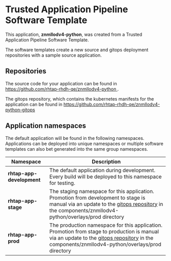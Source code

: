 # Trusted Application Pipeline Software Template

This application, **znmllodv4-python**, was created from a Trusted Application Pipeline Software Template.

The software templates create a new source and gitops deployment repositories with a sample source application. 

## Repositories

The source code for your application can be found in [https://github.com/rhtap-rhdh-qe/znmllodv4-python ](https://github.com/rhtap-rhdh-qe/znmllodv4-python ).
 
The gitops repository, which contains the kubernetes manifests for the application can be found in 
[https://github.com/rhtap-rhdh-qe/znmllodv4-python-gitops ](https://github.com/rhtap-rhdh-qe/znmllodv4-python-gitops ) 

## Application namespaces 

The default application will be found in the following namespaces. Applications can be deployed into unique namespaces or multiple software templates can also bet generated into the same group namespaces.  

|  Namespace   |  Description   |  
| -------- | -------- |   
| **rhtap-app-development** | The default application during development. Every build will be deployed to this namespace for testing. | 
| **rhtap-app-stage** | The staging namespace for this application. Promotion from development to stage is manual via an update to the [gitops repository](https://github.com/rhtap-rhdh-qe/znmllodv4-python-gitops ) in the components/znmllodv4-python/overlays/prod directory |  
| **rhtap-app-prod** | The production namespace for this application. Promotion from stage to production is manual via an update to the [gitops repository](https://github.com/rhtap-rhdh-qe/znmllodv4-python-gitops ) in the components/znmllodv4-python/overlays/prod directory | 